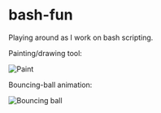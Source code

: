 # bash-fun
Playing around as I work on bash scripting.

Painting/drawing tool:

![Paint](https://user-images.githubusercontent.com/2184268/115097013-c9845080-9ef5-11eb-8f75-88ec78f04362.png)

Bouncing-ball animation:

![Bouncing ball](https://user-images.githubusercontent.com/2184268/114971920-650cb700-9e4b-11eb-94f6-e8726bedb1cc.gif)
